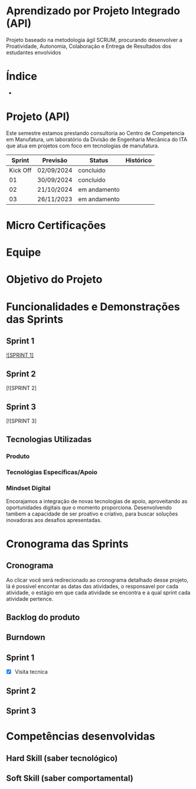 # Aprendizado por Projeto Integrado (API)

Projeto baseado na metodologia ágil SCRUM, procurando desenvolver a Proatividade, Autonomia, Colaboração e Entrega de Resultados dos estudantes envolvidos

# Índice

* 
# Projeto (API) 
Este semestre estamos prestando consultoria ao Centro de Competencia em Manufatura, um laboratório da Divisão de Engenharia Mecânica do ITA que atua em projetos com foco em tecnologias de manufatura. 

Sprint | Previsão | Status| Histórico|
|------|--------|------|--------|
|Kick Off | 02/09/2024 | concluido| 
|01 | 30/09/2024 | concluido | 
|02|  21/10/2024| em andamento |
|03| 26/11/2023 | em andamento |


# Micro Certificações



# Equipe


# Objetivo do Projeto


# Funcionalidades e Demonstrações das Sprints

## Sprint 1
[![SPRINT 1]](‪[https://www.youtube.com/watch?v=Zpubl9HV2X0])

## Sprint 2
[![SPRINT 2]
## Sprint 3
[![SPRINT 3]

## Tecnologias Utilizadas
### Produto 

### Tecnológias Específicas/Apoio


### Mindset Digital
Encorajamos a integração de novas tecnologias de apoio, aproveitando as oportunidades digitais que o momento proporciona. Desenvolvendo tambem a capacidade de ser proativo e criativo, para buscar soluções inovadoras aos desafios apresentadas.

# Cronograma das Sprints

## Cronograma
Ao clicar você será redirecionado ao cronograma detalhado desse projeto, lá é possivel encontar as datas das atividades, o responsavel por cada atividade, o estágio em que cada atividade se encontra e a qual sprint cada atividade pertence.



## Backlog do produto


## Burndown

## Sprint 1 
- [x] Visita tecnica


## Sprint 2 

      
## Sprint 3 

# Competências desenvolvidas

## Hard Skill (saber tecnológico)


 


## Soft Skill (saber comportamental)


</details>
